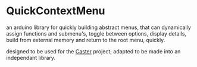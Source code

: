 # QuickContextMenu

an arduino library for quickly building abstract menus, that can dynamically assign functions and submenu's, toggle between options, display details, build from external memory and return to the root menu, quickly.

designed to be used for the [Caster](https://github.com/techno-wizard7/Caster) project; adapted to be made into an independant library.
